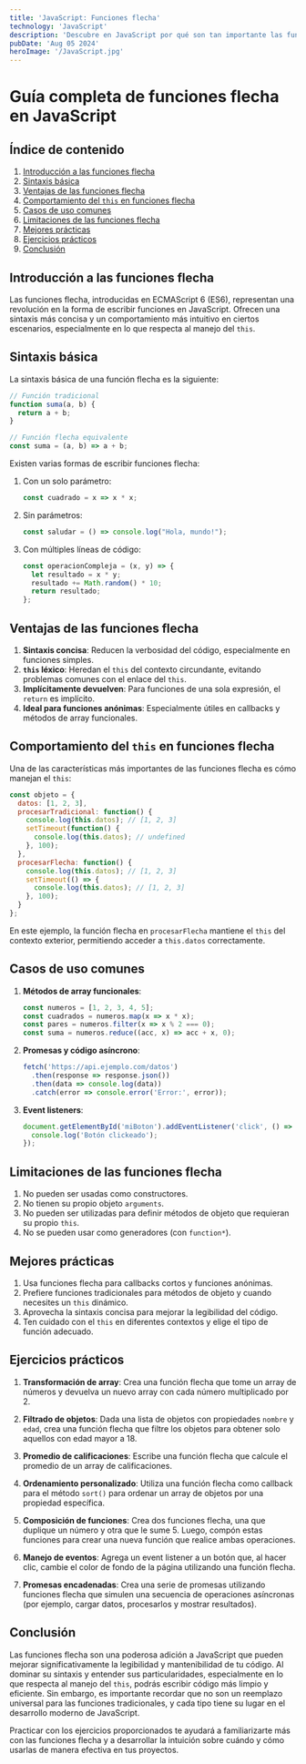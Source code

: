 ```yaml
---
title: 'JavaScript: Funciones flecha'
technology: 'JavaScript'
description: 'Descubre en JavaScript por qué son tan importante las funciones flecha'
pubDate: 'Aug 05 2024'
heroImage: '/JavaScript.jpg'
---
```

# Guía completa de funciones flecha en JavaScript

## Índice de contenido

1. [Introducción a las funciones flecha](#introducción-a-las-funciones-flecha)
2. [Sintaxis básica](#sintaxis-básica)
3. [Ventajas de las funciones flecha](#ventajas-de-las-funciones-flecha)
4. [Comportamiento del `this` en funciones flecha](#comportamiento-del-this-en-funciones-flecha)
5. [Casos de uso comunes](#casos-de-uso-comunes)
6. [Limitaciones de las funciones flecha](#limitaciones-de-las-funciones-flecha)
7. [Mejores prácticas](#mejores-prácticas)
8. [Ejercicios prácticos](#ejercicios-prácticos)
9. [Conclusión](#conclusión)

## Introducción a las funciones flecha

Las funciones flecha, introducidas en ECMAScript 6 (ES6), representan una revolución en la forma de escribir funciones en JavaScript. Ofrecen una sintaxis más concisa y un comportamiento más intuitivo en ciertos escenarios, especialmente en lo que respecta al manejo del `this`.

## Sintaxis básica

La sintaxis básica de una función flecha es la siguiente:

```javascript
// Función tradicional
function suma(a, b) {
  return a + b;
}

// Función flecha equivalente
const suma = (a, b) => a + b;
```

Existen varias formas de escribir funciones flecha:

1. Con un solo parámetro:
   ```javascript
   const cuadrado = x => x * x;
   ```

2. Sin parámetros:
   ```javascript
   const saludar = () => console.log("Hola, mundo!");
   ```

3. Con múltiples líneas de código:
   ```javascript
   const operacionCompleja = (x, y) => {
     let resultado = x * y;
     resultado += Math.random() * 10;
     return resultado;
   };
   ```

## Ventajas de las funciones flecha

1. **Sintaxis concisa**: Reducen la verbosidad del código, especialmente en funciones simples.
2. **`this` léxico**: Heredan el `this` del contexto circundante, evitando problemas comunes con el enlace del `this`.
3. **Implícitamente devuelven**: Para funciones de una sola expresión, el `return` es implícito.
4. **Ideal para funciones anónimas**: Especialmente útiles en callbacks y métodos de array funcionales.

## Comportamiento del `this` en funciones flecha

Una de las características más importantes de las funciones flecha es cómo manejan el `this`:

```javascript
const objeto = {
  datos: [1, 2, 3],
  procesarTradicional: function() {
    console.log(this.datos); // [1, 2, 3]
    setTimeout(function() {
      console.log(this.datos); // undefined
    }, 100);
  },
  procesarFlecha: function() {
    console.log(this.datos); // [1, 2, 3]
    setTimeout(() => {
      console.log(this.datos); // [1, 2, 3]
    }, 100);
  }
};
```

En este ejemplo, la función flecha en `procesarFlecha` mantiene el `this` del contexto exterior, permitiendo acceder a `this.datos` correctamente.

## Casos de uso comunes

1. **Métodos de array funcionales**:
   ```javascript
   const numeros = [1, 2, 3, 4, 5];
   const cuadrados = numeros.map(x => x * x);
   const pares = numeros.filter(x => x % 2 === 0);
   const suma = numeros.reduce((acc, x) => acc + x, 0);
   ```

2. **Promesas y código asíncrono**:
   ```javascript
   fetch('https://api.ejemplo.com/datos')
     .then(response => response.json())
     .then(data => console.log(data))
     .catch(error => console.error('Error:', error));
   ```

3. **Event listeners**:
   ```javascript
   document.getElementById('miBoton').addEventListener('click', () => {
     console.log('Botón clickeado');
   });
   ```

## Limitaciones de las funciones flecha

1. No pueden ser usadas como constructores.
2. No tienen su propio objeto `arguments`.
3. No pueden ser utilizadas para definir métodos de objeto que requieran su propio `this`.
4. No se pueden usar como generadores (con `function*`).

## Mejores prácticas

1. Usa funciones flecha para callbacks cortos y funciones anónimas.
2. Prefiere funciones tradicionales para métodos de objeto y cuando necesites un `this` dinámico.
3. Aprovecha la sintaxis concisa para mejorar la legibilidad del código.
4. Ten cuidado con el `this` en diferentes contextos y elige el tipo de función adecuado.

## Ejercicios prácticos

1. **Transformación de array**: Crea una función flecha que tome un array de números y devuelva un nuevo array con cada número multiplicado por 2.

2. **Filtrado de objetos**: Dada una lista de objetos con propiedades `nombre` y `edad`, crea una función flecha que filtre los objetos para obtener solo aquellos con edad mayor a 18.

3. **Promedio de calificaciones**: Escribe una función flecha que calcule el promedio de un array de calificaciones.

4. **Ordenamiento personalizado**: Utiliza una función flecha como callback para el método `sort()` para ordenar un array de objetos por una propiedad específica.

5. **Composición de funciones**: Crea dos funciones flecha, una que duplique un número y otra que le sume 5. Luego, compón estas funciones para crear una nueva función que realice ambas operaciones.

6. **Manejo de eventos**: Agrega un event listener a un botón que, al hacer clic, cambie el color de fondo de la página utilizando una función flecha.

7. **Promesas encadenadas**: Crea una serie de promesas utilizando funciones flecha que simulen una secuencia de operaciones asíncronas (por ejemplo, cargar datos, procesarlos y mostrar resultados).

## Conclusión

Las funciones flecha son una poderosa adición a JavaScript que pueden mejorar significativamente la legibilidad y mantenibilidad de tu código. Al dominar su sintaxis y entender sus particularidades, especialmente en lo que respecta al manejo del `this`, podrás escribir código más limpio y eficiente. Sin embargo, es importante recordar que no son un reemplazo universal para las funciones tradicionales, y cada tipo tiene su lugar en el desarrollo moderno de JavaScript.

Practicar con los ejercicios proporcionados te ayudará a familiarizarte más con las funciones flecha y a desarrollar la intuición sobre cuándo y cómo usarlas de manera efectiva en tus proyectos.